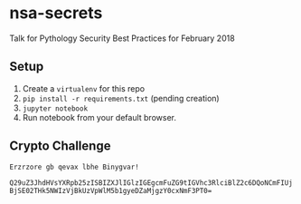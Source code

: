 # nsa-secrets
Talk for Pythology Security Best Practices for February 2018

## Setup
1. Create a `virtualenv` for this repo
2. `pip install -r requirements.txt` (pending creation)
3. `jupyter notebook`
4. Run notebook from your default browser.

## Crypto Challenge

`Erzrzore gb qevax lbhe Binygvar!`

`Q29uZ3JhdHVsYXRpb25zISBIZXJlIGlzIGEgcmFuZG9tIGVhc3RlciBlZ2c6DQoNCmFIUjBjSE02THk5NWIzVjBkUzVpWlM5b1gyeDZaMjgzY0cxNmF3PT0=`
